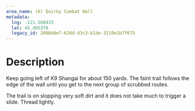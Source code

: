 ```yaml
---
area_name: (6) Quirky Combat Wall
metadata:
  lng: -121.568433
  lat: 45.405378
  legacy_id: 200bb0e7-62dd-43c3-b1de-3110e1b7f675
---
```

# Description
Keep going left of K9 Shangai for about 150 yards. The faint trail follows the edge of the wall until you get to the next group of scrubbed routes.

The trail is on slopping very soft dirt and it does not take much to trigger a slide. Thread lightly.
